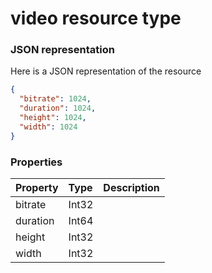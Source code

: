 # video resource type



### JSON representation

Here is a JSON representation of the resource

<!-- {
  "blockType": "resource",
  "optionalProperties": [

  ],
  "@odata.type": "microsoft.graph.video"
}-->

```json
{
  "bitrate": 1024,
  "duration": 1024,
  "height": 1024,
  "width": 1024
}

```
### Properties
| Property	   | Type	|Description|
|:---------------|:--------|:----------|
|bitrate|Int32||
|duration|Int64||
|height|Int32||
|width|Int32||

<!-- uuid: 80e53da7-309e-4f7c-98ec-4aa3d5636dc9
2015-10-19 10:21:32 UTC -->
<!-- {
  "type": "#page.annotation",
  "description": "video resource",
  "keywords": "",
  "section": "documentation",
  "tocPath": ""
}-->